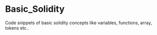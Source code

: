 # Basic_Solidity

Code snippets of basic solidity concepts like variables, functions, array, tokens etc..
